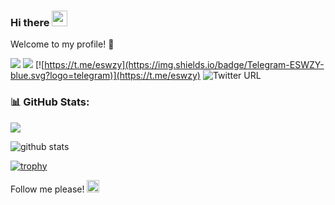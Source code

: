 ### Hi there <img src="https://media.giphy.com/media/hvRJCLFzcasrR4ia7z/giphy.gif" width="25px">

Welcome to my profile! 🎉

<!--

- 🔭 I’m currently working on ...
- 🌱 I’m currently learning ...
- 👯 I’m looking to collaborate on ...
- 🤔 I’m looking for help with ...
- 💬 Ask me about ...
- 📫 How to reach me: ...
- 😄 Pronouns: ...
- ⚡ Fun fact: ...
-->

![](https://komarev.com/ghpvc/?username=ESWZY&color=blue)
![](https://img.shields.io/stackexchange/stackoverflow/r/12866353?color=brightgreen&logo=stackoverflow)
[![https://t.me/eswzy](https://img.shields.io/badge/Telegram-ESWZY-blue.svg?logo=telegram)](https://t.me/eswzy)
![Twitter URL](https://img.shields.io/badge/Twitter-eswzy-blue.svg?logo=twitter)

### 📊 GitHub Stats:

![](https://github-profile-summary-cards.vercel.app/api/cards/profile-details?username=eswzy)

![github stats](https://github-readme-stats.vercel.app/api?username=ESWZY&show_icons=true&theme=tokyonight)

[![trophy](https://github-profile-trophy.vercel.app/?username=eswzy)](https://github.com/ryo-ma/github-profile-trophy)

Follow me please! <img src="https://media.giphy.com/media/l41JUepQ8rqpnI5ZS/giphy.gif" width="20px">
